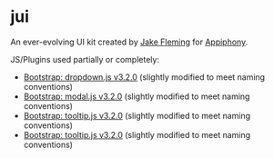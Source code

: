 jui
===

An ever-evolving UI kit created by [Jake Fleming](http://jakefleming.net) for [Appiphony](http://appiphony.com).

JS/Plugins used partially or completely:

-   [Bootstrap: dropdown.js v3.2.0](http://getbootstrap.com) (slightly modified to meet naming conventions)
-   [Bootstrap: modal.js v3.2.0](http://getbootstrap.com) (slightly modified to meet naming conventions)
-   [Bootstrap: tooltip.js v3.2.0](http://getbootstrap.com) (slightly modified to meet naming conventions)
-   [Bootstrap: tooltip.js v3.2.0](http://getbootstrap.com) (slightly modified to meet naming conventions)
